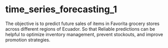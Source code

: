 # time_series_forecasting_1
The objective is to predict future sales of items in Favorita grocery stores across different regions of Ecuador. So that Reliable predictions can be helpful to optimize inventory management, prevent stockouts, and improve promotion strategies.
